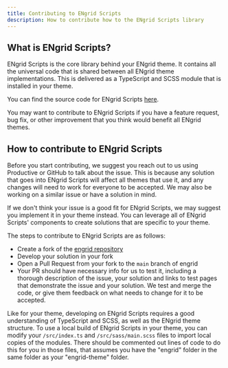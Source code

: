 ```yaml
---
title: Contributing to ENgrid Scripts
description: How to contribute how to the ENgrid Scripts library
---
```


## What is ENgrid Scripts?

ENgrid Scripts is the core library behind your ENgrid theme. It contains all the universal code that is shared between all ENgrid theme implementations. This is delivered as a TypeScript and SCSS module that is installed in your theme.

You can find the source code for ENgrid Scripts [here](https://github.com/4site-interactive-studios/engrid).

You may want to contribute to ENgrid Scripts if you have a feature request, bug fix, or other improvement that you think would benefit all ENgrid themes.

## How to contribute to ENgrid Scripts

Before you start contributing, we suggest you reach out to us using Productive or GitHub to talk about the issue. This is because any solution that goes into ENgrid Scripts will affect all themes that use it, and any changes will need to work for everyone to be accepted. We may also be working on a similar issue or have a solution in mind.

If we don't think your issue is a good fit for ENgrid Scripts, we may suggest you implement it in your theme instead. You can leverage all of ENgrid Scripts' components to create solutions that are specific to your theme.

The steps to contribute to ENgrid Scripts are as follows:

- Create a fork of the [engrid repository](https://github.com/4site-interactive-studios/engrid)
- Develop your solution in your fork
- Open a Pull Request from your fork to the `main` branch of engrid
- Your PR should have necessary info for us to test it, including a thorough description of the issue, your solution and links to test pages that demonstrate the issue and your solution.
  We test and merge the code, or give them feedback on what needs to change for it to be accepted.

Like for your theme, developing on ENgrid Scripts requires a good understanding of TypeScript and SCSS, as well as the ENgrid theme structure. To use a local build of ENgrid Scripts in your theme, you can modify your `/src/index.ts` and `/src/sass/main.scss` files to import local copies of the modules. There should be commented out lines of code to do this for you in those files, that assumes you have the "engrid" folder in the same folder as your "engrid-theme" folder.
